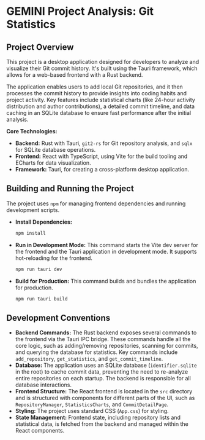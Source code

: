 # GEMINI Project Analysis: Git Statistics

## Project Overview

This project is a desktop application designed for developers to analyze and visualize their Git commit history. It's built using the Tauri framework, which allows for a web-based frontend with a Rust backend.

The application enables users to add local Git repositories, and it then processes the commit history to provide insights into coding habits and project activity. Key features include statistical charts (like 24-hour activity distribution and author contributions), a detailed commit timeline, and data caching in an SQLite database to ensure fast performance after the initial analysis.

**Core Technologies:**

*   **Backend:** Rust with Tauri, `git2-rs` for Git repository analysis, and `sqlx` for SQLite database operations.
*   **Frontend:** React with TypeScript, using Vite for the build tooling and ECharts for data visualization.
*   **Framework:** Tauri, for creating a cross-platform desktop application.

## Building and Running the Project

The project uses `npm` for managing frontend dependencies and running development scripts.

*   **Install Dependencies:**
    ```bash
    npm install
    ```

*   **Run in Development Mode:**
    This command starts the Vite dev server for the frontend and the Tauri application in development mode. It supports hot-reloading for the frontend.
    ```bash
    npm run tauri dev
    ```

*   **Build for Production:**
    This command builds and bundles the application for production.
    ```bash
    npm run tauri build
    ```

## Development Conventions

*   **Backend Commands:** The Rust backend exposes several commands to the frontend via the Tauri IPC bridge. These commands handle all the core logic, such as adding/removing repositories, scanning for commits, and querying the database for statistics. Key commands include `add_repository`, `get_statistics`, and `get_commit_timeline`.
*   **Database:** The application uses an SQLite database (`identifier.sqlite` in the root) to cache commit data, preventing the need to re-analyze entire repositories on each startup. The backend is responsible for all database interactions.
*   **Frontend Structure:** The React frontend is located in the `src` directory and is structured with components for different parts of the UI, such as `RepositoryManager`, `StatisticsCharts`, and `CommitDetailPage`.
*   **Styling:** The project uses standard CSS (`App.css`) for styling.
*   **State Management:** Frontend state, including repository lists and statistical data, is fetched from the backend and managed within the React components.

